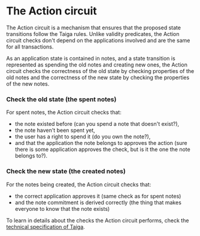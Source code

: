 # The Action circuit

The Action circuit is a mechanism that ensures that the proposed state transitions follow the Taiga rules. 
Unlike validity predicates, the Action circuit checks don't depend on the applications involved and are the same for all transactions.

As an application state is contained in notes, and a state transition is represented as spending the old notes and creating new ones,
the Action circuit checks the correctness of the old state by checking properties of the old notes and the correctness of the new state by checking the properties of the new notes.

### Check the old state (the spent notes)

For spent notes, the Action circuit checks that:
* the note existed before (can you spend a note that doesn't exist?),
* the note haven't been spent yet,
* the user has a right to spend it (do you own the note?),
* and that the application the note belongs to approves the action (sure there is some application approves the check, but is it the one the note belongs to?).

### Check the new state (the created notes)

For the notes being created, the Action circuit checks that:
* the correct application approves it (same check as for spent notes)
* and the note commitment is derived correctly (the thing that makes everyone to know that the note exists)

To learn in details about the checks the Action circuit performs, check the [technical specification of Taiga](./spec.md).
